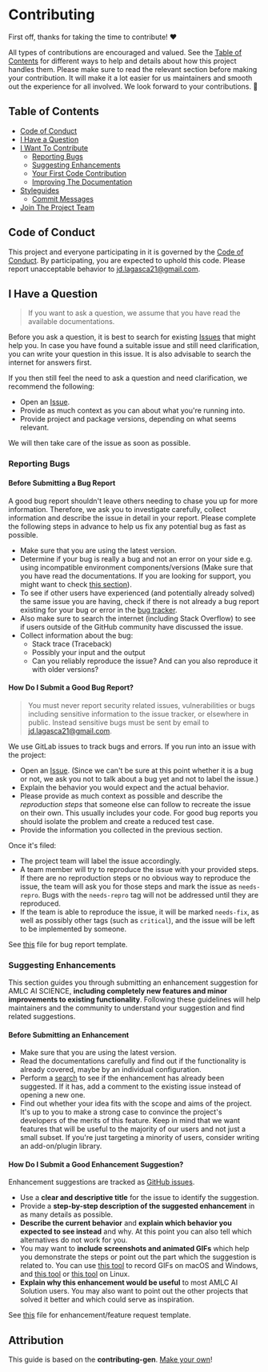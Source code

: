 # Contributing

First off, thanks for taking the time to contribute! ❤️

All types of contributions are encouraged and valued. See the [Table of Contents](#table-of-contents) for different ways to help and details about how this project handles them. Please make sure to read the relevant section before making your contribution. It will make it a lot easier for us maintainers and smooth out the experience for all involved. We look forward to your contributions. 🎉


## Table of Contents

- [Code of Conduct](#code-of-conduct)
- [I Have a Question](#i-have-a-question)
- [I Want To Contribute](#i-want-to-contribute)
  - [Reporting Bugs](#reporting-bugs)
  - [Suggesting Enhancements](#suggesting-enhancements)
  - [Your First Code Contribution](#your-first-code-contribution)
  - [Improving The Documentation](#improving-the-documentation)
- [Styleguides](#styleguides)
  - [Commit Messages](#commit-messages)
- [Join The Project Team](#join-the-project-team)


## Code of Conduct

This project and everyone participating in it is governed by the [Code of Conduct](joshua-lagasca:github.com/DAO-Community-Git-Hosting-Platform-Survey---Google-Environment/blob/main/CODE_OF_CONDUCT.md).
By participating, you are expected to uphold this code.
Please report unacceptable behavior to <jd.lagasca21@gmail.com>.


## I Have a Question

> If you want to ask a question, we assume that you have read the available documentations.

Before you ask a question, it is best to search for existing [Issues](https://github.com/joshua-lagasca-novare/DAO-Community-Git-Hosting-Platform-Survey---Google-Environment/issues) that might help you. In case you have found a suitable issue and still need clarification, you can write your question in this issue. It is also advisable to search the internet for answers first.

If you then still feel the need to ask a question and need clarification, we recommend the following:

- Open an [Issue](https://github.com/joshua-lagasca/DAO-Community-Git-Hosting-Platform-Survey---Google-Environment/issues/new).
- Provide as much context as you can about what you're running into.
- Provide project and package versions, depending on what seems relevant.

We will then take care of the issue as soon as possible.


### Reporting Bugs

#### Before Submitting a Bug Report

A good bug report shouldn't leave others needing to chase you up for more information. Therefore, we ask you to investigate carefully, collect information and describe the issue in detail in your report. Please complete the following steps in advance to help us fix any potential bug as fast as possible.

- Make sure that you are using the latest version.
- Determine if your bug is really a bug and not an error on your side e.g. using incompatible environment components/versions (Make sure that you have read the documentations. If you are looking for support, you might want to check [this section](#i-have-a-question)).
- To see if other users have experienced (and potentially already solved) the same issue you are having, check if there is not already a bug report existing for your bug or error in the [bug tracker](https://github.com/joshua-lagasca/DAO-Community-Git-Hosting-Platform-Survey---Google-Environment/issues?q=label%3Abug).
- Also make sure to search the internet (including Stack Overflow) to see if users outside of the GitHub community have discussed the issue.
- Collect information about the bug:
  - Stack trace (Traceback)
  - Possibly your input and the output
  - Can you reliably reproduce the issue? And can you also reproduce it with older versions?


#### How Do I Submit a Good Bug Report?

> You must never report security related issues, vulnerabilities or bugs including sensitive information to the issue tracker, or elsewhere in public. Instead sensitive bugs must be sent by email to <jd.lagasca21@gmail.com>.

We use GitLab issues to track bugs and errors. If you run into an issue with the project:

- Open an [Issue](https://github.com/joshua-lagasca/DAO-Community-Git-Hosting-Platform-Survey---Google-Environment/issues/new). (Since we can't be sure at this point whether it is a bug or not, we ask you not to talk about a bug yet and not to label the issue.)
- Explain the behavior you would expect and the actual behavior.
- Please provide as much context as possible and describe the *reproduction steps* that someone else can follow to recreate the issue on their own. This usually includes your code. For good bug reports you should isolate the problem and create a reduced test case.
- Provide the information you collected in the previous section.

Once it's filed:

- The project team will label the issue accordingly.
- A team member will try to reproduce the issue with your provided steps. If there are no reproduction steps or no obvious way to reproduce the issue, the team will ask you for those steps and mark the issue as `needs-repro`. Bugs with the `needs-repro` tag will not be addressed until they are reproduced.
- If the team is able to reproduce the issue, it will be marked `needs-fix`, as well as possibly other tags (such as `critical`), and the issue will be left to be implemented by someone.

See [this](https://github.com/joshua-lagasca/DAO-Community-Git-Hosting-Platform-Survey---Google-Environment/-/blob/main/template/BUG_REPORT.md) file for bug report template.


### Suggesting Enhancements

This section guides you through submitting an enhancement suggestion for AMLC AI SCIENCE, **including completely new features and minor improvements to existing functionality**. Following these guidelines will help maintainers and the community to understand your suggestion and find related suggestions.


#### Before Submitting an Enhancement

- Make sure that you are using the latest version.
- Read the documentations carefully and find out if the functionality is already covered, maybe by an individual configuration.
- Perform a [search](https://github.com/joshua-lagasca/DAO-Community-Git-Hosting-Platform-Survey---Google-Environment/issues) to see if the enhancement has already been suggested. If it has, add a comment to the existing issue instead of opening a new one.
- Find out whether your idea fits with the scope and aims of the project. It's up to you to make a strong case to convince the project's developers of the merits of this feature. Keep in mind that we want features that will be useful to the majority of our users and not just a small subset. If you're just targeting a minority of users, consider writing an add-on/plugin library.


#### How Do I Submit a Good Enhancement Suggestion?

Enhancement suggestions are tracked as [GitHub issues](https://github.com/joshua-lagasca/DAO-Community-Git-Hosting-Platform-Survey---Google-Environment/issues).

- Use a **clear and descriptive title** for the issue to identify the suggestion.
- Provide a **step-by-step description of the suggested enhancement** in as many details as possible.
- **Describe the current behavior** and **explain which behavior you expected to see instead** and why. At this point you can also tell which alternatives do not work for you.
- You may want to **include screenshots and animated GIFs** which help you demonstrate the steps or point out the part which the suggestion is related to. You can use [this tool](https://www.cockos.com/licecap/) to record GIFs on macOS and Windows, and [this tool](https://github.com/colinkeenan/silentcast) or [this tool](https://github.com/GNOME/byzanz) on Linux.
- **Explain why this enhancement would be useful** to most AMLC AI Solution users. You may also want to point out the other projects that solved it better and which could serve as inspiration.

See [this](https://github.com/joshua-lagasca/DAO-Community-Git-Hosting-Platform-Survey---Google-Environment/-/blob/main/template/BUG_REPORT.md) file for enhancement/feature request template.


## Attribution

This guide is based on the **contributing-gen**. [Make your own](https://github.com/bttger/contributing-gen)!
